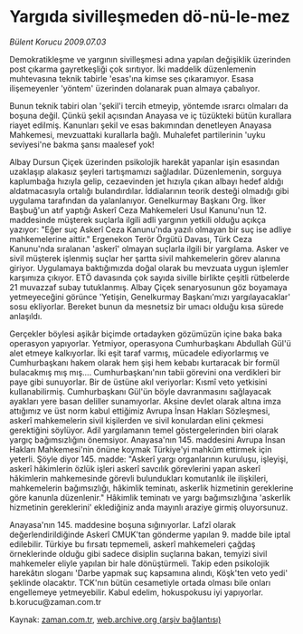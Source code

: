 # Yargıda sivilleşmeden  dö-nü-le-mez

*Bülent Korucu 2009.07.03*

<tr><td class="metin" colspan="2" style="padding-top: 20px; padding-left: 5px; padding-right: 10px;">Demokratikleşme ve yargının sivilleşmesi adına yapılan değişiklik üzerinden post çıkarma gayretkeşliği çok sırıtıyor. İki maddelik düzenlemenin muhtevasına teknik tabirle 'esas'ına kimse ses çıkaramıyor. Esasa ilişemeyenler 'yöntem' üzerinden dolanarak puan almaya çabalıyor.</td></tr><tr><td class="metin" colspan="2" style="padding-top: 20px; padding-left: 5px; padding-right: 10px;"><p> Bunun teknik tabiri olan 'şekil'i tercih etmeyip, yöntemde ısrarcı olmaları da boşuna değil. Çünkü şekil açısından Anayasa ve iç tüzükteki bütün kurallara riayet edilmiş. Kanunları şekil ve esas bakımından denetleyen Anayasa Mahkemesi, mevzuattaki kurallarla bağlı. Muhalefet partilerinin 'uyku seviyesi'ne bakma şansı maalesef yok!
<p>Albay Dursun Çiçek üzerinden psikolojik harekât yapanlar işin esasından uzaklaşıp alakasız şeyleri tartışmamızı sağladılar. Düzenlemenin, sorguya kaplumbağa hızıyla gelip, cezaevinden jet hızıyla çıkan albayı hedef aldığı aldatmacasıyla ortalığı bulandırdılar. İddialarının teorik desteği olmadığı gibi uygulama tarafından da yalanlanıyor. Genelkurmay Başkanı Org. İlker Başbuğ'un atıf yaptığı Askerî Ceza Mahkemeleri Usul Kanunu'nun 12. maddesinde müşterek suçlarla ilgili adli yargının yetkili olduğu açıkça yazıyor: "Eğer suç Askerî Ceza Kanunu'nda yazılı olmayan bir suç ise adliye mahkemelerine aittir." Ergenekon Terör Örgütü Davası, Türk Ceza Kanunu'nda sıralanan 'askerî' olmayan suçlarla ilgili bir yargılama. Asker ve sivil müşterek işlenmiş suçlar her şartta sivil mahkemelerin görev alanına giriyor. Uygulamaya baktığımızda doğal olarak bu mevzuata uygun işlemler karşımıza çıkıyor. ETÖ davasında çok sayıda siville birlikte çeşitli rütbelerde 21 muvazzaf subay tutuklanmış. Albay Çiçek senaryosunun göz boyamaya yetmeyeceğini görünce 'Yetişin, Genelkurmay Başkanı'mızı yargılayacaklar' sosu ekliyorlar. Bereket bunun da mesnetsiz bir umacı olduğu kısa sürede anlaşıldı.
<p>Gerçekler böylesi aşikâr biçimde ortadayken gözümüzün içine baka baka operasyon yapıyorlar. Yetmiyor, operasyona Cumhurbaşkanı Abdullah Gül'ü alet etmeye kalkıyorlar. İki eşit taraf varmış, mücadele ediyorlarmış ve Cumhurbaşkanı hakem olarak hem şişi hem kebabı kurtaracak bir formül bulacakmış mış mış.... Cumhurbaşkanı'nın tabii görevini ona verdikleri bir paye gibi sunuyorlar. Bir de üstüne akıl veriyorlar: Kısmî veto yetkisini kullanabilirmiş. Cumhurbaşkanı Gül'ün böyle davranmasını sağlayacak ayakları yere basan deliller sunamıyorlar. Aksine devlet olarak altına imza attığımız ve üst norm kabul ettiğimiz Avrupa İnsan Hakları Sözleşmesi, askerî mahkemelerin sivil kişilerden ve sivil konulardan elini çekmesi gerektiğini söylüyor. Adil yargılamanın temel göstergelerinden biri olarak yargıç bağımsızlığını önemsiyor. Anayasa'nın 145. maddesini Avrupa İnsan Hakları Mahkemesi'nin önüne koymak Türkiye'yi mahkûm ettirmek için yeterli. Şöyle diyor 145. madde: "Askerî yargı organlarının kuruluşu, işleyişi, askerî hâkimlerin özlük işleri askerî savcılık görevlerini yapan askerî hâkimlerin mahkemesinde görevli bulundukları komutanlık ile ilişkileri, mahkemelerin bağımsızlığı, hâkimlik teminatı, askerlik hizmetinin gereklerine göre kanunla düzenlenir." Hâkimlik teminatı ve yargı bağımsızlığına 'askerlik hizmetinin gereklerini' eklediğiniz anda mayınlı araziye girmiş oluyorsunuz.
<p>Anayasa'nın 145. maddesine boşuna sığınıyorlar. Lafzî olarak değerlendirildiğinde Askerî CMUK'tan gönderme yapılan 9. madde bile iptal edilebilir. Türkiye bu fırsatı tepmemeli, askerî mahkemeleri çağdaş örneklerinde olduğu gibi sadece disiplin suçlarına bakan, temyizi sivil mahkemeler eliyle yapılan bir hale dönüştürmeli. Takip eden psikolojik harekâtın sloganı 'Darbe yapmak suç kapsamına alındı, Köşk'ten veto yedi' şeklinde olacaktır. TCK'nın bütün cesametiyle ortada olması bile onları engellemeye yetmeyebilir. Kabul edelim, hokuspokusu iyi yapıyorlar. b.korucu@zaman.com.tr <br/></p></p></p></p></td></tr>

Kaynak: [zaman.com.tr](http://zaman.com.tr/yazar.do?yazino=865458), [web.archive.org (arşiv bağlantısı)](http://web.archive.org/web/20090706064232/http://www.zaman.com.tr:80/yazar.do?yazino=865458)
